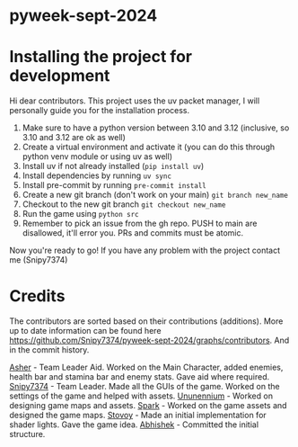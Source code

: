 # pyweek-sept-2024

# Installing the project for development

Hi dear contributors. This project uses the uv packet manager, I will personally guide you for the installation process.

1. Make sure to have a python version between 3.10 and 3.12 (inclusive, so 3.10 and 3.12 are ok as well)
2. Create a virtual environment and activate it (you can do this through python venv module or using uv as well)
3. Install uv if not already installed (`pip install uv`)
4. Install dependencies by running `uv sync`
5. Install pre-commit by running `pre-commit install`
6. Create a new git branch (don't work on your main) `git branch new_name`
7. Checkout to the new git branch `git checkout new_name`
8. Run the game using `python src`
9. Remember to pick an issue from the gh repo. PUSH to main are disallowed, it'll error you. PRs and commits must be atomic.

Now you're ready to go! If you have any problem with the project contact me (Snipy7374)

# Credits

The contributors are sorted based on their contributions (additions). More up to date information can be found here https://github.com/Snipy7374/pyweek-sept-2024/graphs/contributors. And in the commit history.

[Asher](https://github.com/FallenDeity) - Team Leader Aid. Worked on the Main Character, added enemies, health bar and stamina bar and enemy stats. Gave aid where required.
[Snipy7374](https://github.com/Snipy7374) - Team Leader. Made all the GUIs of the game. Worked on the settings of the game and helped with assets.
[Ununennium](https://github.com/Ununennium817) - Worked on designing game maps and assets.
[Spark](https://github.com/SPARKY67966) - Worked on the game assets and designed the game maps.
[Stovoy](https://github.com/Stovoy) - Made an initial implementation for shader lights. Gave the game idea.
[Abhishek](https://github.com/Abhishek10351) - Committed the initial structure.
